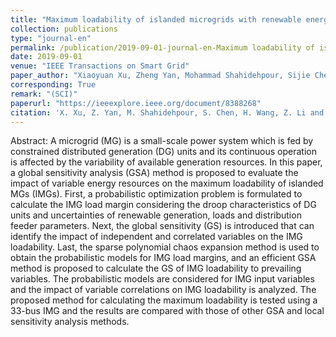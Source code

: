 ```yaml
---
title: "Maximum loadability of islanded microgrids with renewable energy generation"
collection: publications
type: "journal-en"
permalink: /publication/2019-09-01-journal-en-Maximum loadability of islanded microgrids with renewable energy generation
date: 2019-09-01
venue: "IEEE Transactions on Smart Grid"
paper_author: "Xiaoyuan Xu, Zheng Yan, Mohammad Shahidehpour, Sijie Chen, <b>Han Wang</b>, Zhiyi Li, Quan Zhou"
corresponding: True
remark: "(SCI)"
paperurl: "https://ieeexplore.ieee.org/document/8388268"
citation: 'X. Xu, Z. Yan, M. Shahidehpour, S. Chen, H. Wang, Z. Li and Q. Zhou, "Maximum loadability of islanded microgrids with renewable energy generation," <i>IEEE Transactions on Smart Grid</i>, vol. 10, no. 5, pp. 4696-4705, 2019.'
---
```


Abstract:
A microgrid (MG) is a small-scale power system which is fed by constrained distributed generation (DG) units and its continuous operation is affected by the variability of available generation resources. In this paper, a global sensitivity analysis (GSA) method is proposed to evaluate the impact of variable energy resources on the maximum loadability of islanded MGs (IMGs). First, a probabilistic optimization problem is formulated to calculate the IMG load margin considering the droop characteristics of DG units and uncertainties of renewable generation, loads and distribution feeder parameters. Next, the global sensitivity (GS) is introduced that can identify the impact of independent and correlated variables on the IMG loadability. Last, the sparse polynomial chaos expansion method is used to obtain the probabilistic models for IMG load margins, and an efficient GSA method is proposed to calculate the GS of IMG loadability to prevailing variables. The probabilistic models are considered for IMG input variables and the impact of variable correlations on IMG loadability is analyzed. The proposed method for calculating the maximum loadability is tested using a 33-bus IMG and the results are compared with those of other GSA and local sensitivity analysis methods.
